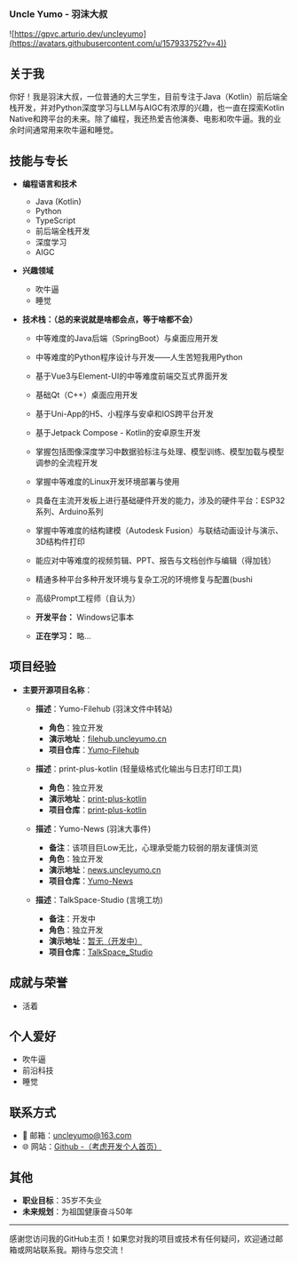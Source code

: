 ### Uncle Yumo - 羽沫大叔

![https://gpvc.arturio.dev/uncleyumo](https://avatars.githubusercontent.com/u/157933752?v=4))

## 关于我

你好！我是羽沫大叔，一位普通的大三学生，目前专注于Java（Kotlin）前后端全栈开发，并对Python深度学习与LLM与AIGC有浓厚的兴趣，也一直在探索Kotlin Native和跨平台的未来。除了编程，我还热爱吉他演奏、电影和吹牛逼。我的业余时间通常用来吹牛逼和睡觉。

## 技能与专长

- **编程语言和技术**
  - Java (Kotlin)
  - Python
  - TypeScript
  - 前后端全栈开发
  - 深度学习
  - AIGC

- **兴趣领域**

  - 吹牛逼
  - 睡觉

- **技术栈：（总的来说就是啥都会点，等于啥都不会）**

  - 中等难度的Java后端（SpringBoot）与桌面应用开发
  - 中等难度的Python程序设计与开发——人生苦短我用Python
  - 基于Vue3与Element-UI的中等难度前端交互式界面开发
  - 基础Qt（C++）桌面应用开发
  - 基于Uni-App的H5、小程序与安卓和IOS跨平台开发
  - 基于Jetpack Compose - Kotlin的安卓原生开发
  - 掌握包括图像深度学习中数据验标注与处理、模型训练、模型加载与模型调参的全流程开发
  - 掌握中等难度的Linux开发环境部署与使用
  - 具备在主流开发板上进行基础硬件开发的能力，涉及的硬件平台：ESP32系列、Arduino系列
  - 掌握中等难度的结构建模（Autodesk Fusion）与联结动画设计与演示、3D结构件打印
  - 能应对中等难度的视频剪辑、PPT、报告与文档创作与编辑（得加钱）
  - 精通多种平台多种开发环境与复杂工况的环境修复与配置(bushi
  - 高级Prompt工程师（自认为）

  - **开发平台：** Windows记事本
  - **正在学习：** 略...

## 项目经验

- **主要开源项目名称**：
  - **描述**：Yumo-Filehub (羽沫文件中转站)
    - **角色**：独立开发
    - **演示地址**：[filehub.uncleyumo.cn](http://filehub.uncleyumo.cn)
    - **项目仓库**：[Yumo-Filehub](https://github.com/UncleYumo/Yumo-Filehub)

  - **描述**：print-plus-kotlin (轻量级格式化输出与日志打印工具)
    - **角色**：独立开发
    - **演示地址**：[print-plus-kotlin](https://github.com/UncleYumo/print-plus-kotlin)
    - **项目仓库**：[print-plus-kotlin](https://github.com/UncleYumo/print-plus-kotlin)

  - **描述**：Yumo-News (羽沫大事件)
    - **备注**：该项目巨Low无比，心理承受能力较弱的朋友谨慎浏览
    - **角色**：独立开发
    - **演示地址**：[news.uncleyumo.cn](https://news.uncleyumo.cn)
    - **项目仓库**：[Yumo-News](https://github.com/UncleYumo/springboot-vue3-pros/tree/main/heimacase-bigevent)

  - **描述**：TalkSpace-Studio (言境工坊)
    - **备注**：开发中
    - **角色**：独立开发
    - **演示地址**：[暂无（开发中）](https://github.com/UncleYumo)
    - **项目仓库**：[TalkSpace_Studio](https://github.com/UncleYumo/TalkSpace-Studio)

## 成就与荣誉

- 活着

## 个人爱好

- 吹牛逼
- 前沿科技
- 睡觉

## 联系方式

- 📧 邮箱：[uncleyumo@163.com](mailto:uncleyumo@163.com)
- 🌐 网站：[Github -（考虑开发个人首页）](https://github.com/UncleYumo/UncleYumo)

## 其他

- **职业目标**：35岁不失业
- **未来规划**：为祖国健康奋斗50年

---

感谢您访问我的GitHub主页！如果您对我的项目或技术有任何疑问，欢迎通过邮箱或网站联系我。期待与您交流！
